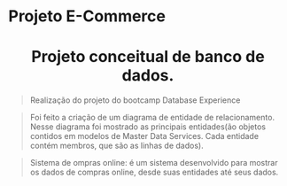 # Projeto E-Commerce
 <h1 align="center"> Projeto conceitual de banco de dados. </h1>
 
>Realização do projeto do bootcamp Database Experience

>Foi feito a criação de um diagrama de entidade de relacionamento. Nesse diagrama foi mostrado as principais entidades(ão objetos contidos em modelos de Master Data Services. Cada entidade contém membros, que são as linhas de dados). 

>Sistema de ompras online: é um sistema desenvolvido para mostrar os dados de compras online, desde suas entidades até seus dados.


